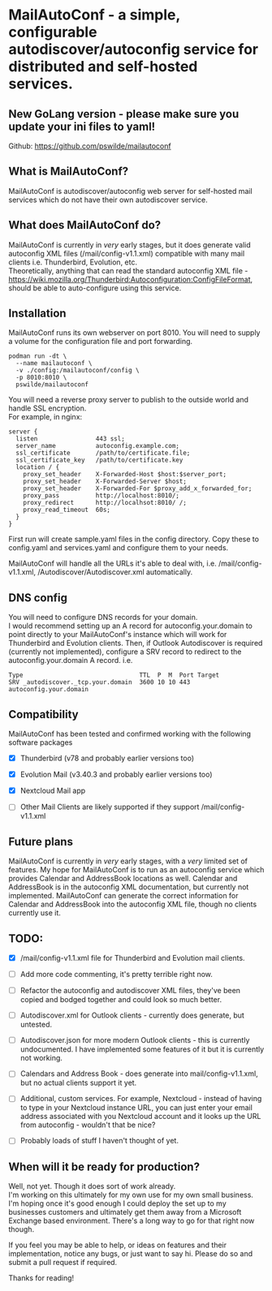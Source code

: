 # MailAutoConf - a simple, configurable autodiscover/autoconfig service for distributed and self-hosted services.  

## New GoLang version - please make sure you update your ini files to yaml!
Github: https://github.com/pswilde/mailautoconf

## What is MailAutoConf?
MailAutoConf is autodiscover/autoconfig web server for self-hosted mail services
which do not have their own autodiscover service.

## What does MailAutoConf do?
MailAutoConf is currently in _very_ early stages, but it does generate valid
autoconfig XML files (/mail/config-v1.1.xml) compatible with many mail clients
i.e. Thunderbird, Evolution, etc.  
Theoretically, anything that can read the standard autoconfig XML file -
https://wiki.mozilla.org/Thunderbird:Autoconfiguration:ConfigFileFormat, should
be able to auto-configure using this service.

## Installation
MailAutoConf runs its own webserver on port 8010.
You will need to supply a volume for the configuration file and port forwarding.
```
podman run -dt \
  --name mailautoconf \
  -v ./config:/mailautoconf/config \
  -p 8010:8010 \
  pswilde/mailautoconf
```
You will need a reverse proxy server to publish to the outside world and handle SSL encryption.  
For example, in nginx:
```
server {
  listen                443 ssl;
  server_name           autoconfig.example.com;
  ssl_certificate       /path/to/certificate.file;
  ssl_certificate_key   /path/to/certificate.key
  location / {
    proxy_set_header    X-Forwarded-Host $host:$server_port;
    proxy_set_header    X-Forwarded-Server $host;
    proxy_set_header    X-Forwarded-For $proxy_add_x_forwarded_for;
    proxy_pass          http://localhost:8010/;
    proxy_redirect      http://localhsot:8010/ /;
    proxy_read_timeout  60s;
  }
}
```  
First run will create sample.yaml files in the config directory. Copy these to config.yaml and services.yaml and configure them to your needs.  

MailAutoConf will handle all the URLs it's able to deal with, i.e. /mail/config-v1.1.xml, /Autodiscover/Autodiscover.xml automatically.  

## DNS config
You will need to configure DNS records for your domain.  
I would recommend setting up an A record for autoconfig.your.domain to point
directly to your MailAutoConf's instance which will work for Thunderbird and
Evolution clients.
Then, if Outlook Autodiscover is required (currently not implemented), configure
a SRV record to redirect to the autoconfig.your.domain A record. i.e.
```         
Type                                TTL  P  M  Port Target
SRV _autodiscover._tcp.your.domain  3600 10 10 443  autoconfig.your.domain
```

## Compatibility  
MailAutoConf has been tested and confirmed working with the following software packages  
- [x] Thunderbird (v78 and probably earlier versions too)
- [x] Evolution Mail (v3.40.3 and probably earlier versions too)
- [x] Nextcloud Mail app
- [ ] Other Mail Clients are likely supported if they support /mail/config-v1.1.xml



## Future plans
MailAutoConf is currently in _very_ early stages, with a _very_ limited set of features.
My hope for MailAutoConf is to run as an autoconfig service which provides Calendar and AddressBook locations as well.
Calendar and AddressBook is in the autoconfig XML documentation, but currently not implemented. MailAutoConf can generate the correct information for Calendar and AddressBook into the autoconfig XML file, though no clients currently use it.

## TODO:

- [x] /mail/config-v1.1.xml file for Thunderbird and Evolution mail clients.
- [ ] Add more code commenting, it's pretty terrible right now.
- [ ] Refactor the autoconfig and autodiscover XML files, they've been copied and bodged together and could look so much better.
- [ ] Autodiscover.xml for Outlook clients - currently does generate, but untested.
- [ ] Autodiscover.json for more modern Outlook clients - this is currently undocumented. I have implemented some features of it but it is currently not working.
- [ ] Calendars and Address Book - does generate into mail/config-v1.1.xml, but no actual clients support it yet.
- [ ] Additional, custom services. For example, Nextcloud - instead of having to type in your Nextcloud instance URL, you can just enter your email address associated with you Nextcloud account and it looks up the URL from autoconfig - wouldn't that be nice?
- [ ] Probably loads of stuff I haven't thought of yet.


## When will it be ready for production?
Well, not yet. Though it does sort of work already.  
I'm working on this ultimately for my own use for my own small business. I'm hoping once it's good enough I could deploy the set up to my businesses customers and ultimately get them away from a Microsoft Exchange based environment. There's a long way to go for that right now though.  

If you feel you may be able to help, or ideas on features and their implementation, notice any bugs, or just want to say hi. Please do so and submit a pull request if required.

Thanks for reading!
